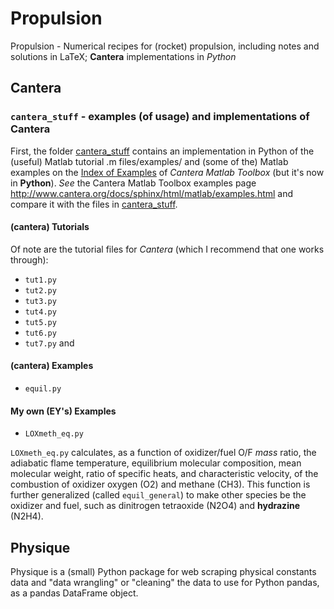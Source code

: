 # Propulsion
Propulsion - Numerical recipes for (rocket) propulsion, including notes and solutions in LaTeX; **Cantera** implementations in *Python*

## Cantera

### `cantera_stuff` - examples (of usage) and implementations of Cantera
First, the folder [cantera_stuff](https://github.com/ernestyalumni/Propulsion/tree/master/cantera_stuff) contains an implementation in Python of the (useful) Matlab tutorial .m files/examples/ and (some of the) Matlab examples on the [Index of Examples](http://www.cantera.org/docs/sphinx/html/matlab/examples.html) of *Cantera Matlab Toolbox* (but it's now in **Python**). *See* the Cantera Matlab Toolbox examples page http://www.cantera.org/docs/sphinx/html/matlab/examples.html and compare it with the files in [cantera_stuff](https://github.com/ernestyalumni/Propulsion/tree/master/cantera_stuff).

#### (cantera) Tutorials
Of note are the tutorial files for *Cantera* (which I recommend that one works through):
- `tut1.py`
- `tut2.py`
- `tut3.py`
- `tut4.py`
- `tut5.py`
- `tut6.py`
- `tut7.py`
and 

#### (cantera) Examples
- `equil.py`

#### My own (EY's) Examples
- `LOXmeth_eq.py` 

`LOXmeth_eq.py` calculates, as a function of oxidizer/fuel O/F *mass* ratio, the adiabatic flame temperature, equilibrium molecular composition, mean molecular weight, ratio of specific heats, and characteristic velocity, of the combustion of oxidizer oxygen (O2) and methane (CH3).  This function is further generalized (called `equil_general`) to make other species be the oxidizer and fuel, such as dinitrogen tetraoxide (N2O4) and **hydrazine** (N2H4).  

## Physique
Physique is a (small) Python package for web scraping physical constants data and "data wrangling" or "cleaning" the data to use for Python pandas, as a pandas DataFrame object.
